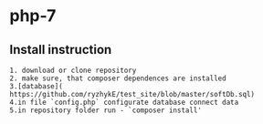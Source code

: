 #  php-7

## Install instruction
    1. download or clone repository
    2. make sure, that composer dependences are installed
    3.[database]( https://github.com/ryzhykE/test_site/blob/master/softDb.sql)
    4.in file `config.php` configurate database connect data
    5.in repository folder run - `composer install'





